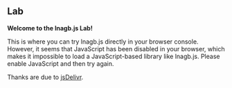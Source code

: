 ## Lab

**Welcome to the lnagb.js Lab!**

<p>
	This is where you can try lnagb.js directly in your browser console.
	<span id="no-js">
		However, it seems that JavaScript has been disabled in your browser,
		which makes it impossible to load a JavaScript-based library like
		lnagb.js. Please enable JavaScript and then try again.
	</span>
</p>
<p id="success" hidden>
	lnagb.js has been loaded and is currently available on this web page under
	the namespace <code>lnagbjs</code>. <br/>
	Go ahead and play around with it in the browser console.
</p>

Thanks are due to [jsDelivr](https://www.jsdelivr.com/).

<script>

	document.getElementById( 'no-js' ).setAttribute( 'hidden', '' );

</script>
<script type="module">

	import * as lnagbjs from 'https://cdn.jsdelivr.net/gh/vecma-org/lnagb.js/src/index.js';

	window.lnagbjs = lnagbjs;
	window.a = new lnagbjs.Matrix( 2, 3, 3, 9, - 3, 10, 9, - 8 );
	window.b = new lnagbjs.Matrix( 3, 2, 2, - 1, - 9, 4, - 7, 6 );

	window.a.name = "A";
	window.b.name = "B";

</script>
<script>

	let suggestions = [

		"lnagbjs.Matrix.ZeroMatrix( 4, 5 )",
		"a.transpose()",
		"lnagbjs.Matrix.IdentityMatrix( 3 )",
		"b.multiply( a )",
		"new lnagbjs.Matrix( 3, 3, 4, 1, - 9, 7, 7, - 6 )",
		"a.multiplyScalar( - 1.5 )",
		"b.addRowTimesScalarToRow( 1, 2, 3 )"

	]

	console.log( "lnagb.js has been loaded as 'lnagbjs'." );
	console.log( "Two example matrices are available as variables a and b." );
	console.log( `Try typing '${suggestions[
		Math.floor( Math.random() * suggestions.length )
	]}'.` );

	document.getElementById( 'success' ).removeAttribute( 'hidden' );

</script>
